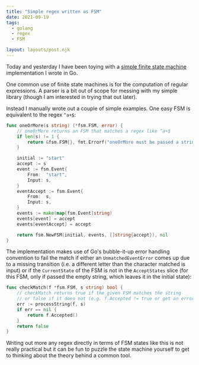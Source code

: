 ```yaml
---
title: "Simple regex written as FSM"
date: 2021-09-19
tags:
  - golang
  - regex
  - FSM

layout: layouts/post.njk
---
```

Today and yesterday I have been toying with a [simple finite state machine](https://github.com/tydar/gone-fsm) implementation I wrote in Go.

One common use of finite state machines is for the computation of regular expressions. A parser is a bit out of scope for messing with my simple library (though I am interested in trying that out later).

Instead I manually wrote out a couple of simple examples. One easy FSM is equivalent to the regex `^a+$`:

```go
func oneOrMore(s string) (*fsm.FSM, error) {
	// oneOrMore returns an FSM that matches a regex like ^a+$
	if len(s) != 1 {
		return &fsm.FSM{}, fmt.Errorf("oneOrMore must be passed a string of length 1")
	}

	initial := "start"
	accept := s
	event := fsm.Event{
		From:  "start",
		Input: s,
	}
	eventAccept := fsm.Event{
		From:  s,
		Input: s,
	}
	events := make(map[fsm.Event]string)
	events[event] = accept
	events[eventAccept] = accept

	return fsm.NewFSM(initial, events, []string{accept}), nil
}
```

The implementation makes use of Go's bubble-it-up error handling convention to fail the match if either an `UnmatchedEventError` comes up due to a missing transition (i.e. a different letter than the character matched is input) or if the `CurrentState` of the FSM is not in the `AcceptStates` slice (for this FSM, only if passed the empty string, which leaves it in the initial state):

```go
func checkMatch(f *fsm.FSM, s string) bool {
	// checkMatch returns true if the given FSM matches the string
	// or false if it does not (e.g. f.Accepted != true or get an error from processString)
	err := processString(f, s)
	if err == nil {
		return f.Accepted()
	}
	return false
}
```

Writing out more any regex directly in terms of FSM states like this is not really practical but it can be fun to puzzle the state machine yourself to get to thinking about the theory behind a common tool.
